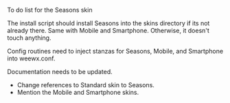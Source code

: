 To do list for the Seasons skin

The install script should install Seasons into the skins directory if its not already there.
Same with Mobile and Smartphone. Otherwise, it doesn't touch anything.

Config routines need to inject stanzas for Seasons, Mobile, and Smartphone into weewx.conf.

Documentation needs to be updated.
 - Change references to Standard skin to Seasons.
 - Mention the Mobile and Smartphone skins.
